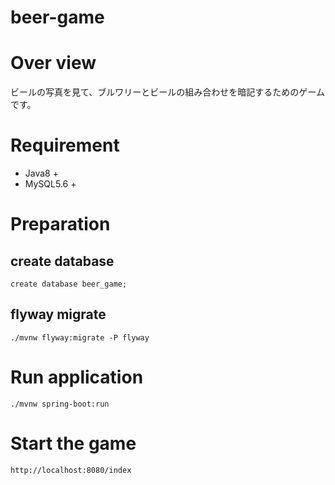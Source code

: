 # beer-game

# Over view
ビールの写真を見て、ブルワリーとビールの組み合わせを暗記するためのゲームです。

# Requirement
- Java8 +
- MySQL5.6 +

# Preparation
## create database
```
create database beer_game;
```

## flyway migrate
```
./mvnw flyway:migrate -P flyway
```

# Run application
```
./mvnw spring-boot:run
```

# Start the game
```
http://localhost:8080/index
```
